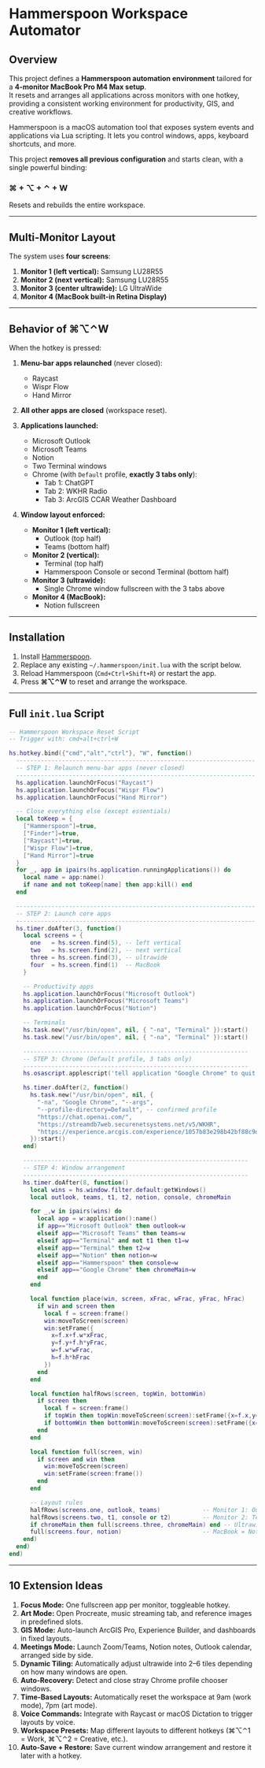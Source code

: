 # Hammerspoon Workspace Automator

## Overview
This project defines a **Hammerspoon automation environment** tailored for a **4-monitor MacBook Pro M4 Max setup**.  
It resets and arranges all applications across monitors with one hotkey, providing a consistent working environment for productivity, GIS, and creative workflows.

Hammerspoon is a macOS automation tool that exposes system events and applications via Lua scripting. It lets you control windows, apps, keyboard shortcuts, and more.

This project **removes all previous configuration** and starts clean, with a single powerful binding:

### ⌘ + ⌥ + ⌃ + W  
Resets and rebuilds the entire workspace.

---

## Multi-Monitor Layout

The system uses **four screens**:

1. **Monitor 1 (left vertical):** Samsung LU28R55  
2. **Monitor 2 (next vertical):** Samsung LU28R55  
3. **Monitor 3 (center ultrawide):** LG UltraWide  
4. **Monitor 4 (MacBook built-in Retina Display)**

---

## Behavior of ⌘⌥⌃W

When the hotkey is pressed:

1. **Menu-bar apps relaunched** (never closed):  
   - Raycast  
   - Wispr Flow  
   - Hand Mirror  

2. **All other apps are closed** (workspace reset).  

3. **Applications launched:**  
   - Microsoft Outlook  
   - Microsoft Teams  
   - Notion  
   - Two Terminal windows  
   - Chrome (with `Default` profile, **exactly 3 tabs only**):  
     - Tab 1: ChatGPT  
     - Tab 2: WKHR Radio  
     - Tab 3: ArcGIS CCAR Weather Dashboard  

4. **Window layout enforced:**  
   - **Monitor 1 (left vertical):**  
     - Outlook (top half)  
     - Teams (bottom half)  
   - **Monitor 2 (vertical):**  
     - Terminal (top half)  
     - Hammerspoon Console or second Terminal (bottom half)  
   - **Monitor 3 (ultrawide):**  
     - Single Chrome window fullscreen with the 3 tabs above  
   - **Monitor 4 (MacBook):**  
     - Notion fullscreen  

---

## Installation

1. Install [Hammerspoon](https://www.hammerspoon.org/).  
2. Replace any existing `~/.hammerspoon/init.lua` with the script below.  
3. Reload Hammerspoon (`Cmd+Ctrl+Shift+R`) or restart the app.  
4. Press **⌘⌥⌃W** to reset and arrange the workspace.

---

## Full `init.lua` Script

```lua
-- Hammerspoon Workspace Reset Script
-- Trigger with: cmd+alt+ctrl+W

hs.hotkey.bind({"cmd","alt","ctrl"}, "W", function()
  --------------------------------------------------------------------
  -- STEP 1: Relaunch menu-bar apps (never closed)
  --------------------------------------------------------------------
  hs.application.launchOrFocus("Raycast")
  hs.application.launchOrFocus("Wispr Flow")
  hs.application.launchOrFocus("Hand Mirror")

  -- Close everything else (except essentials)
  local toKeep = {
    ["Hammerspoon"]=true,
    ["Finder"]=true,
    ["Raycast"]=true,
    ["Wispr Flow"]=true,
    ["Hand Mirror"]=true
  }
  for _, app in ipairs(hs.application.runningApplications()) do
    local name = app:name()
    if name and not toKeep[name] then app:kill() end
  end

  --------------------------------------------------------------------
  -- STEP 2: Launch core apps
  --------------------------------------------------------------------
  hs.timer.doAfter(3, function()
    local screens = {
      one   = hs.screen.find(5), -- left vertical
      two   = hs.screen.find(2), -- next vertical
      three = hs.screen.find(3), -- ultrawide
      four  = hs.screen.find(1)  -- MacBook
    }

    -- Productivity apps
    hs.application.launchOrFocus("Microsoft Outlook")
    hs.application.launchOrFocus("Microsoft Teams")
    hs.application.launchOrFocus("Notion")

    -- Terminals
    hs.task.new("/usr/bin/open", nil, { "-na", "Terminal" }):start()
    hs.task.new("/usr/bin/open", nil, { "-na", "Terminal" }):start()

    ----------------------------------------------------------------
    -- STEP 3: Chrome (Default profile, 3 tabs only)
    ----------------------------------------------------------------
    hs.osascript.applescript('tell application "Google Chrome" to quit')

    hs.timer.doAfter(2, function()
      hs.task.new("/usr/bin/open", nil, {
        "-na", "Google Chrome", "--args",
        "--profile-directory=Default", -- confirmed profile
        "https://chat.openai.com/",
        "https://streamdb7web.securenetsystems.net/v5/WKHR",
        "https://experience.arcgis.com/experience/1057b83e298b42bf88c9d1f82619d026?draft=true"
      }):start()
    end)

    ----------------------------------------------------------------
    -- STEP 4: Window arrangement
    ----------------------------------------------------------------
    hs.timer.doAfter(8, function()
      local wins = hs.window.filter.default:getWindows()
      local outlook, teams, t1, t2, notion, console, chromeMain

      for _,w in ipairs(wins) do
        local app = w:application():name()
        if app=="Microsoft Outlook" then outlook=w
        elseif app=="Microsoft Teams" then teams=w
        elseif app=="Terminal" and not t1 then t1=w
        elseif app=="Terminal" then t2=w
        elseif app=="Notion" then notion=w
        elseif app=="Hammerspoon" then console=w
        elseif app=="Google Chrome" then chromeMain=w
        end
      end

      local function place(win, screen, xFrac, wFrac, yFrac, hFrac)
        if win and screen then
          local f = screen:frame()
          win:moveToScreen(screen)
          win:setFrame({
            x=f.x+f.w*xFrac,
            y=f.y+f.h*yFrac,
            w=f.w*wFrac,
            h=f.h*hFrac
          })
        end
      end

      local function halfRows(screen, topWin, bottomWin)
        if screen then
          local f = screen:frame()
          if topWin then topWin:moveToScreen(screen):setFrame({x=f.x,y=f.y,w=f.w,h=f.h/2}) end
          if bottomWin then bottomWin:moveToScreen(screen):setFrame({x=f.x,y=f.y+f.h/2,w=f.w,h=f.h/2}) end
        end
      end

      local function full(screen, win)
        if screen and win then
          win:moveToScreen(screen)
          win:setFrame(screen:frame())
        end
      end

      -- Layout rules
      halfRows(screens.one, outlook, teams)            -- Monitor 1: Outlook / Teams
      halfRows(screens.two, t1, console or t2)         -- Monitor 2: Terminals / Console
      if chromeMain then full(screens.three, chromeMain) end -- Ultrawide = Chrome fullscreen (3 tabs)
      full(screens.four, notion)                       -- MacBook = Notion fullscreen
    end)
  end)
end)
```

---

## 10 Extension Ideas

1. **Focus Mode:** One fullscreen app per monitor, toggleable hotkey.  
2. **Art Mode:** Open Procreate, music streaming tab, and reference images in predefined slots.  
3. **GIS Mode:** Auto-launch ArcGIS Pro, Experience Builder, and dashboards in fixed layouts.  
4. **Meetings Mode:** Launch Zoom/Teams, Notion notes, Outlook calendar, arranged side by side.  
5. **Dynamic Tiling:** Automatically adjust ultrawide into 2–6 tiles depending on how many windows are open.  
6. **Auto-Recovery:** Detect and close stray Chrome profile chooser windows.  
7. **Time-Based Layouts:** Automatically reset the workspace at 9am (work mode), 7pm (art mode).  
8. **Voice Commands:** Integrate with Raycast or macOS Dictation to trigger layouts by voice.  
9. **Workspace Presets:** Map different layouts to different hotkeys (⌘⌥⌃1 = Work, ⌘⌥⌃2 = Creative, etc.).  
10. **Auto-Save + Restore:** Save current window arrangement and restore it later with a hotkey.  
